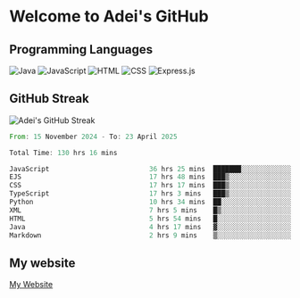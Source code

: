 # Welcome to Adei's GitHub

## Programming Languages
![Java](https://img.shields.io/badge/Java-007396?style=flat-square&logo=java&logoColor=white)
![JavaScript](https://img.shields.io/badge/JavaScript-F7DF1E?style=flat-square&logo=javascript&logoColor=black)
![HTML](https://img.shields.io/badge/HTML-E34F26?style=flat-square&logo=html5&logoColor=white)
![CSS](https://img.shields.io/badge/CSS-1572B6?style=flat-square&logo=css3&logoColor=white)
![Express.js](https://img.shields.io/badge/Express.js-000000?style=flat-square&logo=express&logoColor=white)


## GitHub Streak
![Adei's GitHub Streak](https://github-readme-streak-stats.herokuapp.com/?user=AdeiTamayo&hide_border=true)

<!--START_SECTION:waka-->

```rust
From: 15 November 2024 - To: 23 April 2025

Total Time: 130 hrs 16 mins

JavaScript                         36 hrs 25 mins  ███████░░░░░░░░░░░░░░░░░░   27.70 %
EJS                                17 hrs 48 mins  ███▒░░░░░░░░░░░░░░░░░░░░░   13.55 %
CSS                                17 hrs 17 mins  ███▒░░░░░░░░░░░░░░░░░░░░░   13.15 %
TypeScript                         17 hrs 3 mins   ███▒░░░░░░░░░░░░░░░░░░░░░   12.98 %
Python                             10 hrs 34 mins  ██░░░░░░░░░░░░░░░░░░░░░░░   08.04 %
XML                                7 hrs 5 mins    █▒░░░░░░░░░░░░░░░░░░░░░░░   05.39 %
HTML                               5 hrs 54 mins   █░░░░░░░░░░░░░░░░░░░░░░░░   04.50 %
Java                               4 hrs 17 mins   ▓░░░░░░░░░░░░░░░░░░░░░░░░   03.26 %
Markdown                           2 hrs 9 mins    ▒░░░░░░░░░░░░░░░░░░░░░░░░   01.65 %
```

<!--END_SECTION:waka-->

## My website
[My Website](https://adei.eus)


